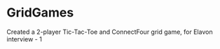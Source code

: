 GridGames
=========

Created a 2-player Tic-Tac-Toe and ConnectFour grid game, for Elavon interview - 1
